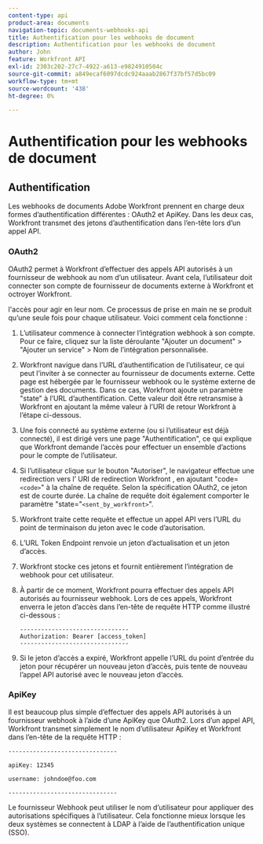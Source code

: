 ```yaml
---
content-type: api
product-area: documents
navigation-topic: documents-webhooks-api
title: Authentification pour les webhooks de document
description: Authentification pour les webhooks de document
author: John
feature: Workfront API
exl-id: 2303c202-27c7-4922-a613-e9824910504c
source-git-commit: a849ecaf6097dcdc924aaab2867f37bf57d5bc09
workflow-type: tm+mt
source-wordcount: '438'
ht-degree: 0%

---
```


# Authentification pour les webhooks de document

## Authentification

Les webhooks de documents Adobe Workfront prennent en charge deux formes d’authentification différentes : OAuth2 et ApiKey. Dans les deux cas, Workfront transmet des jetons d’authentification dans l’en-tête lors d’un appel API.

### OAuth2

OAuth2 permet à Workfront d’effectuer des appels API autorisés à un fournisseur de webhook au nom d’un utilisateur. Avant cela, l’utilisateur doit connecter son compte de fournisseur de documents externe à Workfront et octroyer Workfront.

l&#39;accès pour agir en leur nom. Ce processus de prise en main ne se produit qu’une seule fois pour chaque utilisateur. Voici comment cela fonctionne :

1. L’utilisateur commence à connecter l’intégration webhook à son compte. Pour ce faire, cliquez sur la liste déroulante &quot;Ajouter un document&quot; > &quot;Ajouter un service&quot; > Nom de l’intégration personnalisée.
1. Workfront navigue dans l’URL d’authentification de l’utilisateur, ce qui peut l’inviter à se connecter au fournisseur de documents externe. Cette page est hébergée par le fournisseur webhook ou le système externe de gestion des documents. Dans ce cas, Workfront ajoute un paramètre &quot;state&quot; à l’URL d’authentification. Cette valeur doit être retransmise à Workfront en ajoutant la même valeur à l’URI de retour Workfront à l’étape ci-dessous.
1. Une fois connecté au système externe (ou si l’utilisateur est déjà connecté), il est dirigé vers une page &quot;Authentification&quot;, ce qui explique que Workfront demande l’accès pour effectuer un ensemble d’actions pour le compte de l’utilisateur.
1. Si l’utilisateur clique sur le bouton &quot;Autoriser&quot;, le navigateur effectue une redirection vers l’ URI de redirection Workfront , en ajoutant &quot;code=`<code>`&quot; à la chaîne de requête. Selon la spécification OAuth2, ce jeton est de courte durée. La chaîne de requête doit également comporter le paramètre &quot;state=&quot;`<sent_by_workfront>`&quot;.
1. Workfront traite cette requête et effectue un appel API vers l’URL du point de terminaison du jeton avec le code d’autorisation.
1. L’URL Token Endpoint renvoie un jeton d’actualisation et un jeton d’accès.
1. Workfront stocke ces jetons et fournit entièrement l’intégration de webhook pour cet utilisateur.
1. À partir de ce moment, Workfront pourra effectuer des appels API autorisés au fournisseur webhook. Lors de ces appels, Workfront enverra le jeton d’accès dans l’en-tête de requête HTTP comme illustré ci-dessous :

   ```
   -------------------------------  
   Authorization: Bearer [access_token] ­­­­­­­­­­­­­­­­­­­­­­­­­­  
   -------------------------------
   ```

1. Si le jeton d’accès a expiré, Workfront appelle l’URL du point d’entrée du jeton pour récupérer un nouveau jeton d’accès, puis tente de nouveau l’appel API autorisé avec le nouveau jeton d’accès.

### ApiKey

Il est beaucoup plus simple d’effectuer des appels API autorisés à un fournisseur webhook à l’aide d’une ApiKey que OAuth2. Lors d’un appel API, Workfront transmet simplement le nom d’utilisateur ApiKey et Workfront dans l’en-tête de la requête HTTP : 

```
-------------------------------

apiKey: 12345

username: johndoe@foo.com

-------------------------------
```

Le fournisseur Webhook peut utiliser le nom d’utilisateur pour appliquer des autorisations spécifiques à l’utilisateur. Cela fonctionne mieux lorsque les deux systèmes se connectent à LDAP à l’aide de l’authentification unique (SSO).

<!--
<div data-mc-conditions="QuicksilverOrClassic.Draft mode">
<h3>Adding Request Headers (optional)</h3>
<p>In addition to using either OAuth2 tokens or an ApiKey for authentication, Workfront can send a predefined set of headers to the webhook provider for every API call. A Workfront admin can setup set this up when&nbsp;registering or editing a Webook Integration, as described in the section above. See Registering a Webhook Integration.</p>
<p>For example, this can be used for Basic Authentication. To do this, the Workfront administrator would add the following Request Header information in the Custom Integration dialog:</p>
<p>&nbsp; &nbsp; &nbsp;Authorization Basic QWxhZGRpbjpvcGVuIHNlc2FtZQ==</p>
<p>where QWxhZGRpbjpvcGVuIHNlc2FtZQ== is a base-64 encoded string of “username:password”. See Basic Authentication . Provided that this added, Workfront will pass this in the HTTP request header, in addition to other request headers:&nbsp;</p>
<p>-------------------------------</p>
<p>apiKey: 12345</p>
<p>username: johndoe@foo.com</p>
<p>Authorization: Basic QWxhZGRpbjpvcGVuIHNlc2FtZQ== ­­­­­­­­­­­­­­­­­­­­­­­­­­</p>
<p>-------------------------------</p>
</div>
-->
